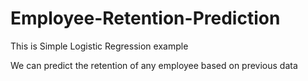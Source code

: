 # Employee-Retention-Prediction

This is Simple Logistic Regression example 

We can predict the retention of any employee based on previous data 

 
